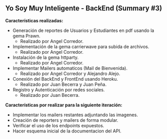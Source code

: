 ## Yo Soy Muy Inteligente - BackEnd (Summary #3)

**Características realizadas:**
- Generación de reportes de Usuarios y Estudiantes en pdf usando la gema Prawn.
	- Realizado por Angel Corredor.
- Implementación de la gema carrierwave para subida de archivos.
	- Realizado por Angel Corredor.
- Instalación de la gema httparty.
	- Realizado por Angel Corredor.
- Implementar Mailers automaticos (Mail de Bienvenida).
    - Realizado por Angel Corredor y Alejandro Alejo.
- Conexión del BackEnd y FrontEnd usando Heroku.
	- Realizado por Juan Becerra y Juan Peña.
- Registro y Autenticación por redes sociales.
	- Realizado por Juan Becerra.

**Características por realizar para la siguiente iteración:**
 - Implementar los mailers restantes adjuntando las imagenes.
 - Creación de reporters y mailers de forma modular.
 - Verificar el uso de los endpoints expuestos.
 - Hacer esquema inicial de la documentacion del API.
